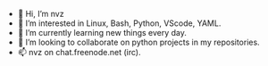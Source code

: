 - 👋 Hi, I’m nvz
- 👀 I’m interested in Linux, Bash, Python, VScode, YAML.
- 🌱 I’m currently learning new things every day.
- 💞️ I’m looking to collaborate on python projects in my repositories.
- 📫 nvz on chat.freenode.net (irc).

<!---
enveezee/enveezee is a ✨ special ✨ repository because its `README.md` (this file) appears on your GitHub profile.
You can click the Preview link to take a look at your changes.
--->
